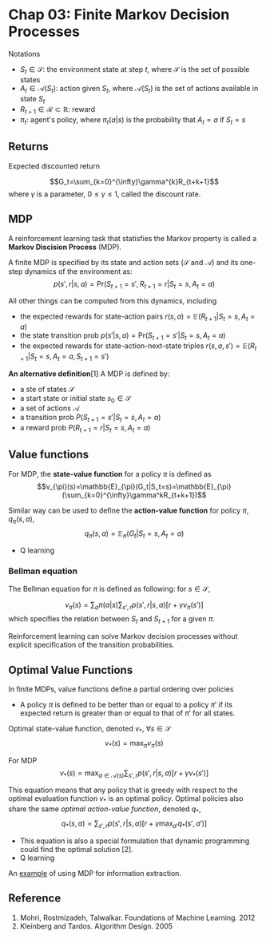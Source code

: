 # Chap 03: Finite Markov Decision Processes

Notations

- $S_t\in\mathcal{S}$: the environment state at step $t$, where $\mathcal{S}$ is the set of possible states
- $A_t\in\mathcal{A}(S_t)$: action given $S_t$, where $\mathcal{A}(S_t)$ is the set of actions available in state $S_t$
- $R_{t+1}\in\mathcal{R}\subset\mathbb{R}$: reward
- $\pi_t$: agent's policy, where $\pi_t(a|s)$ is the probability that $A_t=a$ if $S_t=s$

## Returns

Expected discounted return

$$G_t=\sum_{k=0}^{\infty}\gamma^{k}R_{t+k+1}$$
where $\gamma$ is a parameter, $0\leq \gamma\leq 1$, called the discount rate.

## MDP

A reinforcement learning task that statisfies the Markov property is called a **Markov Discision Process** (MDP).

A finite MDP is specified by its state and action sets ($\mathcal{S}$ and $\mathcal{A}$) and its one-step dynamics of the environment as:
$$p(s',r|s,a)=\text{Pr}(S_{t+1}=s',R_{t+1}=r|S_t=s,A_t=a)$$

All other things can be computed from this dynamics, including

- the expected rewards for state-action pairs $r(s,a)=\mathbb{E}(R_{t+1}|S_t=s,A_t=a)$
- the state transition prob $p(s'|s,a)=\text{Pr}(S_{t+1}=s'|S_t=s,A_t=a)$
- the expected rewards for state-action-next-state triples $r(s,a,s')=\mathbb{E}(R_{t+1}|S_t=s,A_t=a,S_{t+1}=s')$

**An alternative definition**[1] A MDP is defined by:

- a ste of states $\mathcal{S}$
- a start state or initial state $s_0\in\mathcal{S}$
- a set of actions $\mathcal{A}$
- a transition prob $P(S_{t+1} = s'|S_t = s,A_t = a)$
- a reward prob $P(R_{t+1}=r|S_t=s,A_t=a)$

## Value functions

For MDP, the **state-value function** for a policy $\pi$ is defined as
$$v_{\pi}(s)=\mathbb{E}_{\pi}(G_t|S_t=s)=\mathbb{E}_{\pi}(\sum_{k=0}^{\infty}\gamma^kR_{t+k+1})$$

Similar way can be used to define the **action-value function** for policy $\pi$, $q_{\pi}(s,a)$,
$$q_{\pi}(s,a)=\mathbb{E}_{\pi}(G_t|S_t=s,A_t=a)$$

- Q learning

### Bellman equation

The Bellman equation for $\pi$ is defined as following: for $s\in\mathcal{S}$,

$$v_{\pi}(s)=\sum_{a}\pi(a|s)\sum_{s',r}p(s',r|s,a)[r+\gamma v_{\pi}(s')]$$
which specifies the relation between $S_t$ and $S_{t+1}$ for a given $\pi$.

Reinforcement learning can solve Markov decision processes without explicit specification of the transition probabilities.

## Optimal Value Functions

In finite MDPs, value functions define a partial ordering over policies

- A policy $\pi$ is defined to be better than or equal to a policy $\pi'$ if its expected return is greater than or equal to that of $\pi'$ for all states.

Optimal state-value function, denoted $v_{\ast}$, $\forall s\in\mathcal{S}$
$$v_{\ast}(s)=\max_{\pi}v_{\pi}(s)$$

For MDP
$$v_{\ast}(s)=\max_{a\in\mathcal{A}(s)}\sum_{s',r}p(s',r|s,a)[r+\gamma v_{\ast}(s')]$$

This equation means that any policy that is greedy with respect to the optimal evaluation function $v_{\ast}$ is an optimal policy. Optimal policies also share the same *optimal action-value function*, denoted $q_{\ast}$, 
$$q_{\ast}(s,a) = \sum_{s',r}p(s',r|s,a)[r+\gamma\max_{a'}q_{\ast}(s',a')]$$


- This equation is also a special formulation that dynamic programming could find the optimal solution [2].
- Q learning

An [example](https://aclweb.org/anthology/D/D16/D16-1261.pdf) of using MDP for information extraction.

## Reference

1. Mohri, Rostmizadeh, Talwalkar. Foundations of Machine Learning. 2012
2. Kleinberg and Tardos. Algorithm Design. 2005
